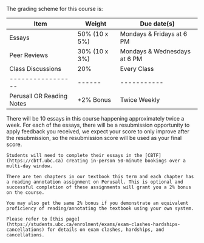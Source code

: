 The grading scheme for this course is:

| Item                      | Weight        | Due date(s)                  |
|---------------------------|---------------|------------------------------|
| Essays                    | 50% (10 x 5%) | Mondays & Fridays at 6 PM    |
| Peer Reviews              | 30% (10 x 3%) | Mondays & Wednesdays at 6 PM |
| Class Discussions         | 20%           | Every Class                  |
| -----------------         | ------        | -----------                  |
| Perusall OR Reading Notes | +2% Bonus     | Twice Weekly                 |

There will be 10 essays in this course happening approximately twice a week.
For each of the essays, there will be a resubmission opportunity to apply feedback you received, we expect your score to only improve after the resubmission, so the resubmission score will be used as your final score.

```{warning}
Students will need to complete their essays in the [CBTF](https://cbtf.ubc.ca) creating in-person 50-minute bookings over a multi-day window.
```

```{attention}
There are ten chapters in our textbook this term and each chapter has a reading annotation assignment on Perusall. This is optional and successful completion of these assignments will grant you a 2% bonus on the course.

You may also get the same 2% bonus if you demonstrate an equivalent proficiency of reading/annotating the textbook using your own system.
```

<!-- 
```{attention} 
All due dates in this course have an automatic 48 hour grace period after the due dates listed above.
Any submissions submitted past the grace period will not be graded (with some exceptions).
```
-->

```{note}
Please refer to [this page](https://students.ubc.ca/enrolment/exams/exam-clashes-hardships-cancellations) for details on exam clashes, hardships, and cancellations.
```